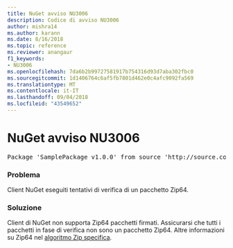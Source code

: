 ```yaml
---
title: NuGet avviso NU3006
description: Codice di avviso NU3006
author: mishra14
ms.author: karann
ms.date: 8/16/2018
ms.topic: reference
ms.reviewer: anangaur
f1_keywords:
- NU3006
ms.openlocfilehash: 7da6b2b99727581917b754316d93d7aba302fbc0
ms.sourcegitcommit: 1d1406764c6af5fb7801d462e0c4afc9092fa569
ms.translationtype: MT
ms.contentlocale: it-IT
ms.lasthandoff: 09/04/2018
ms.locfileid: "43549652"
---
```

# <a name="nuget-warning-nu3006"></a>NuGet avviso NU3006

<pre>Package 'SamplePackage v1.0.0' from source 'http://source.com/index.json': Signed Zip64 packages are not supported.</pre>

### <a name="issue"></a>Problema

Client NuGet eseguiti tentativi di verifica di un pacchetto Zip64.


### <a name="solution"></a>Soluzione

Client di NuGet non supporta Zip64 pacchetti firmati. Assicurarsi che tutti i pacchetti in fase di verifica non sono un pacchetto Zip64. Altre informazioni su Zip64 nel [algoritmo Zip specifica](https://pkware.cachefly.net/webdocs/casestudies/APPNOTE.TXT).


